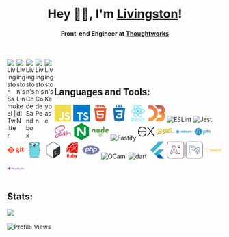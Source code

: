 <h1 align="center"> Hey 👋🏽, I'm <a href="https://livi.co">Livingston</a>!</h1>
<h4 align="center">Front-end Engineer at <a href="https://www.thoughtworks.com/">Thoughtworks</a></h4>

<br/>
<br/>

<a href="https://twitter.com/delivi">
  <img align="left" alt="Livingston Samuel | Twitter" width="22px" src="https://www.vectorlogo.zone/logos/twitter/twitter-tile.svg" />
</a>
<a href="https://www.linkedin.com/in/delivi/">
  <img align="left" alt="Livingston's LinkedIN" width="22px" src="https://www.vectorlogo.zone/logos/linkedin/linkedin-tile.svg" />
</a>
<a href="https://codesandbox.io/u/livingston">
  <img align="left" alt="Livingston's CodeSandbox" width="22px" src="https://pbs.twimg.com/profile_images/1171375829382774784/70ZgE-ke_400x400.png" />
</a>
<a href="https://codepen.io/livingston">
  <img align="left" alt="Livingston's CodePen" width="22px" src="https://www.vectorlogo.zone/logos/codepen/codepen-tile.svg" />
</a>
<a href="https://keybase.io/livingston">
  <img align="left" alt="Livingston's Keybase" width="22px" src="https://www.vectorlogo.zone/logos/keybase/keybase-tile.svg" />
</a>

<br/>
<br/>

<h2>Languages and Tools:</h2>

<p align="left">
	<a href="#javascript" title="JavaScript"><img src="https://raw.githubusercontent.com/devicons/devicon/master/icons/javascript/javascript-plain.svg" alt="javascript" width="40" height="40"/></a>
	<a href="#javascript" title="JavaScript"><img src="https://raw.githubusercontent.com/devicons/devicon/master/icons/typescript/typescript-original.svg" alt="javascript" width="40" height="40"/></a>
	<a href="#html5" title="HTML5"><img src="https://raw.githubusercontent.com/devicons/devicon/master/icons/html5/html5-plain-wordmark.svg" alt="html5" width="40" height="40"/></a>
	<a href="#css3" title="CSS3"><img src="https://raw.githubusercontent.com/devicons/devicon/master/icons/css3/css3-plain-wordmark.svg" alt="css3" width="40" height="40"/></a>
	<a href="#reactjs" title="React"><img src="https://raw.githubusercontent.com/devicons/devicon/master/icons/react/react-original-wordmark.svg" alt="react" width="40" height="40"/></a>
	<a href="#d3js" title="D3.js"><img src="https://raw.githubusercontent.com/devicons/devicon/master/icons/d3js/d3js-original.svg" alt="d3js" width="40" height="40"/></a>
	<img src="https://www.vectorlogo.zone/logos/eslint/eslint-icon.svg" alt="ESLint" width="40" height="40"/>
	<img src="https://www.vectorlogo.zone/logos/jestjsio/jestjsio-icon.svg" alt="Jest" width="40" height="40"/>
	<a href="#sass" title="SASS"><img src="https://raw.githubusercontent.com/devicons/devicon/master/icons/sass/sass-original.svg" alt="sass" width="40" height="40"/></a>
	<a href="#nginx" title="nginx"><img src="https://raw.githubusercontent.com/devicons/devicon/master/icons/nginx/nginx-original.svg" alt="nginx" height="40"/></a>
	<a href="#nodejs" title="nodejs"><img src="https://raw.githubusercontent.com/devicons/devicon/master/icons/nodejs/nodejs-plain-wordmark.svg" alt="nodejs" height="40"/></a>
	<img src="https://raw.githubusercontent.com/fastify/graphics/master/short-logo.png" alt="Fastify" height="40"/>
	<a href="#expressjs" title="express.js"><img src="https://raw.githubusercontent.com/devicons/devicon/master/icons/express/express-original.svg" alt="express" height="40"/></a>
	<a href="#babeljs" title="babeljs"><img src="https://raw.githubusercontent.com/devicons/devicon/master/icons/babel/babel-original.svg" alt="babel" height="40"/></a>
	<a href="#webpack" title="Webpack"><img src="https://raw.githubusercontent.com/devicons/devicon/master/icons/webpack/webpack-original-wordmark.svg" alt="webpack" width="40" height="40"/></a>
	<a href="#yarn" title="Yarn"><img src="https://raw.githubusercontent.com/devicons/devicon/master/icons/yarn/yarn-original-wordmark.svg" alt="Yarn" height="40"/></a>
	<a href="#git" title="git"><img src="https://raw.githubusercontent.com/devicons/devicon/master/icons/git/git-plain-wordmark.svg" alt="git" width="40" height="40"/></a>
	<a href="#go" title="golang"><img src="https://raw.githubusercontent.com/devicons/devicon/master/icons/go/go-original.svg" alt="go" width="40" height="40"/></a>
	<a href="#bash" title="shell scripting"><img src="https://raw.githubusercontent.com/devicons/devicon/master/icons/bash/bash-original.svg" alt="bash" width="40" height="40"/></a>
	<a href="#ruby" title="Ruby"><img src="https://raw.githubusercontent.com/devicons/devicon/master/icons/ruby/ruby-plain-wordmark.svg" alt="ruby" width="40" height="40"/></a>
	<a href="#php" title="PHP"><img src="https://raw.githubusercontent.com/devicons/devicon/master/icons/php/php-plain.svg" alt="php" width="40" height="40"/></a>
	<img src="https://www.vectorlogo.zone/logos/ocaml/ocaml-ar21.svg" alt="OCaml" height="40"/>
	<img src="https://www.vectorlogo.zone/logos/dartlang/dartlang-icon.svg" alt="dart" width="40" height="40"/>
	<a href="#flutter" title="Flutter"><img src="https://raw.githubusercontent.com/devicons/devicon/master/icons/flutter/flutter-original.svg" alt="flutter" width="40" height="40"/></a>
	<a href="#illustrator" title="Adobe Illustrator"><img src="https://raw.githubusercontent.com/devicons/devicon/master/icons/illustrator/illustrator-line.svg" alt="illustrator" width="40" height="40"/></a>
	<a href="#photoshop" title="Adobe Photoshop"><img src="https://raw.githubusercontent.com/devicons/devicon/master/icons/photoshop/photoshop-line.svg" alt="photoshop" width="40" height="40"/></a>
	<a href="#sketch" title="Sketch"><img src="https://raw.githubusercontent.com/devicons/devicon/master/icons/sketch/sketch-line-wordmark.svg" alt="sketch" width="40" height="40"/></a>
	<a href="#vscode" title="Visual Studio Code"><img src="https://raw.githubusercontent.com/devicons/devicon/master/icons/visualstudio/visualstudio-plain-wordmark.svg" alt="VS Code" width="40" height="40"/></a>
</p>


<h2>Stats:</h2>
<img src="https://github-readme-stats.vercel.app/api/top-langs/?username=livingston&theme=gotham&hide_border=true" />



![Profile Views](https://komarev.com/ghpvc/?username=livingston&style=flat-square)
